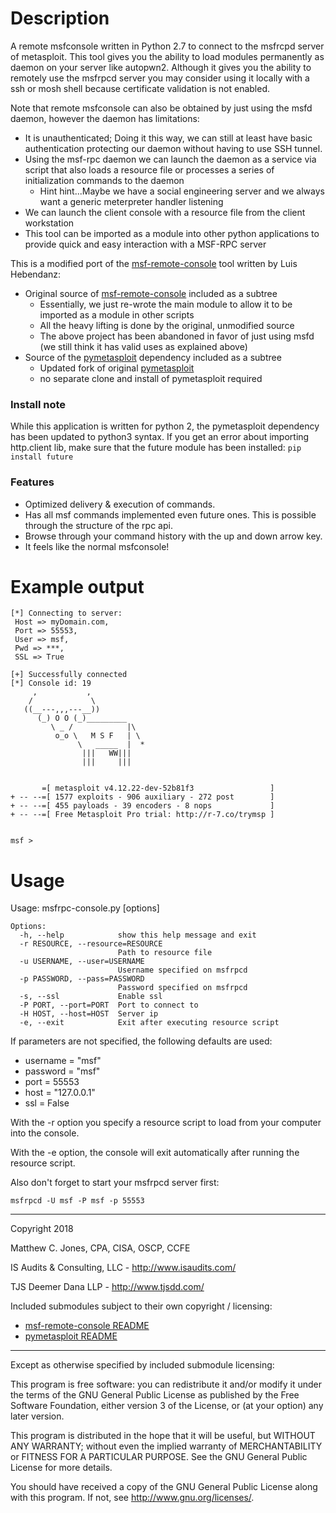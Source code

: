 # Description
A remote msfconsole written in Python 2.7 to connect to the msfrcpd server of metasploit.
This tool gives you the ability to load modules permanently as daemon on your server like autopwn2.
Although it gives you the ability to remotely use the msfrpcd server you may consider using it locally with a ssh or mosh shell because certificate validation is not enabled.

Note that remote msfconsole can also be obtained by just using the msfd daemon, however the daemon has limitations:
 - It is unauthenticated; Doing it this way, we can still at least have basic authentication protecting our daemon without having to use SSH tunnel.
 - Using the msf-rpc daemon we can launch the daemon as a service via script that also loads a resource file or processes a series of initialization commands to the daemon
    - Hint hint...Maybe we have a social engineering server and we always want a generic meterpreter handler listening
 - We can launch the client console with a resource file from the client workstation
 - This tool can be imported as a module into other python applications to provide quick and easy interaction with a MSF-RPC server

This is a modified port of the [msf-remote-console](https://github.com/Luis-Hebendanz/msf-remote-console) tool written by Luis Hebendanz:
- Original source of [msf-remote-console](https://github.com/Luis-Hebendanz/msf-remote-console) included as a subtree
    - Essentially, we just re-wrote the main module to allow it to be imported as a module in other scripts
    - All the heavy lifting is done by the original, unmodified source
    - The above project has been abandoned in favor of just using msfd (we still think it has valid uses as explained above)
- Source of the [pymetasploit](https://github.com/Mikaayenson/pymetasploit) dependency included as a subtree
    - Updated fork of original [pymetasploit](https://github.com/allfro/pymetasploit)
    - no separate clone and install of pymetasploit required

### Install note
While this application is written for python 2, the pymetasploit dependency has been updated to python3 syntax.
If you get an error about importing http.client lib, make sure that the future module has been installed:
```pip install future```

### Features
- Optimized delivery & execution of commands.
- Has all msf commands implemented even future ones. This is possible through the structure of the rpc api.
- Browse through your command history with the up and down arrow key.
- It feels like the normal msfconsole!


# Example output
```
[*] Connecting to server:
 Host => myDomain.com,
 Port => 55553,
 User => msf,
 Pwd => ***,
 SSL => True

[+] Successfully connected
[*] Console id: 19
     ,           ,
    /             \
   ((__---,,,---__))
      (_) O O (_)_________
         \ _ /            |\
          o_o \   M S F   | \
               \   _____  |  *
                |||   WW|||
                |||     |||


       =[ metasploit v4.12.22-dev-52b81f3                 ]
+ -- --=[ 1577 exploits - 906 auxiliary - 272 post        ]
+ -- --=[ 455 payloads - 39 encoders - 8 nops             ]
+ -- --=[ Free Metasploit Pro trial: http://r-7.co/trymsp ]


msf > 
```

# Usage
Usage: msfrpc-console.py [options]
```
Options:
  -h, --help            show this help message and exit
  -r RESOURCE, --resource=RESOURCE
                        Path to resource file
  -u USERNAME, --user=USERNAME
                        Username specified on msfrpcd
  -p PASSWORD, --pass=PASSWORD
                        Password specified on msfrpcd
  -s, --ssl             Enable ssl
  -P PORT, --port=PORT  Port to connect to
  -H HOST, --host=HOST  Server ip
  -e, --exit            Exit after executing resource script
```
If parameters are not specified, the following defaults are used:
- username = "msf"
- password = "msf"
- port = 55553
- host = "127.0.0.1"
- ssl = False

With the -r option you specify a resource script to load from your computer into the console.

With the -e option, the console will exit automatically after running the resource script.

Also don't forget to start your msfrpcd server first:
```
msfrpcd -U msf -P msf -p 55553
```

--------------------------------------------------------------------------------

Copyright 2018

Matthew C. Jones, CPA, CISA, OSCP, CCFE

IS Audits & Consulting, LLC - <http://www.isaudits.com/>

TJS Deemer Dana LLP - <http://www.tjsdd.com/>

Included submodules subject to their own copyright / licensing:
- [msf-remote-console README](modules/msf-remote-console/README.md)
- [pymetasploit README](modules/pymetasploit/README.md)

--------------------------------------------------------------------------------

Except as otherwise specified by included submodule licensing:

This program is free software: you can redistribute it and/or modify it under
the terms of the GNU General Public License as published by the Free Software
Foundation, either version 3 of the License, or (at your option) any later
version.

This program is distributed in the hope that it will be useful, but WITHOUT ANY
WARRANTY; without even the implied warranty of MERCHANTABILITY or FITNESS FOR A
PARTICULAR PURPOSE. See the GNU General Public License for more details.

You should have received a copy of the GNU General Public License along with
this program. If not, see <http://www.gnu.org/licenses/>.
